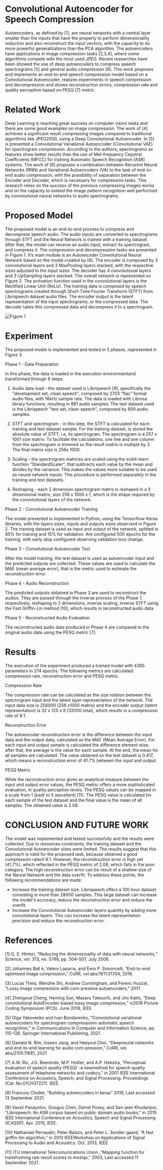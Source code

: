 # Convolutional Autoencoder for Speech Compression

Autoencoders, as defined by [1], are neural networks with a central layer smaller than the inputs that have the property to perform dimensionality reduction and also reconstruct the input vectors, with the capacity to do more powerful generalizations than the PCA algorithm.
The autoencoders have applications in image compression tasks [2,3,4], where some algorithms compete with the most used JPEG. Recent researches have been showed the use of deep autoencoders to compress speech spectrograms [5] and general audio compression [6].
This work proposes and implements an end-to-end speech compression model based on a Convolutional Autoencoder, realizes experiments in speech compression and decompression and shows reconstruction errors, compression rate and quality perception based on PESQ [7] metric.

# Related Work

Deep Learning is reaching great success on computer vision tasks and there are some good examples on image compression. The work of [4] achieves a significant result compressing images compared to traditional algorithms like JPEG2000, using a Deep Convolutional Autoencoder.
In [5] is presented a Convolutional Variational Autoencoder (Convolutional VAE) for spectrogram compression. According to the authors, spectrograms as features show better results than the use of Mel-frequency Cepstral Coefficients (MFCC) for training Automatic Speech Recognition (ASR) systems. The work of [6] proposes a combination between Recurent  Neural Networks (RNN) and Variational Autoencoders (VA) to the task of end-to-end audio compression, with the possibility of separation between the Encoder and Decoder, which is necessary for compression tasks. This research relies on the success of the previous compressing images works and on the capacity to extend the image pattern recognition well performed by convolutional neural networks to audio spectrograms.

# Proposed Model

The proposed model is an end-to-end process to compress and decompress speech audio. The audio inputs are converted to spectrograms through STFT and the Neural Network is trained with a training dataset. After that, the model can receive an audio input, extract its spectrogram, and compress it. The compression and decompression tasks are presented in Figure 1. It’s main module is an Autoencoder Convolutional Neural Network based on the model created by [8]. The encoder is composed by 3 convolutional layers and 3 MaxPooling layers stacked, with the respective sizes adjusted to the input sizes. The decoder has 4 convolutional layers and 3 UpSampling layers stacked. The overall network is represented on Figure 2.  The activation function used in the convolutional layers is the Rectified Linear Unit (ReLU). The training data is composed by speech spectrograms created through Short-Time Fourier Transform (STFT) from Librispeech dataset audio files. The encoder output is the latent representation of the input spectrograms, or the compressed data. The decoder takes this compressed data and decompress it to a spectrogram.

![Figure 1](https://user-images.githubusercontent.com/4576500/136803401-14b85571-c10c-4738-8254-e4d751c0656a.png)


# Experiment

The proposed model is implemented and tested in 5 phases, represented in Figure 3.

Phase 1 - Data Preparation

In this phase, the data is loaded in the execution environmentand transformed through 6 steps.

1. Audio data load - the dataset used is Librispeech [9], specifically the "development set, clean speech", composed by 2703 "flac" format audio files, with 16kHz sample rate. The data is loaded with Librosa library functions, resulting in 891 audio samples. The test dataset used is the Librispeech "test set, clean speech", composed by 859 audio samples.

2. STFT and spectrogram - in this step, the STFT is calculated for each training and test dataset sample. For the training dataset, is stored the absolute value of STFT, i.e, its spectrogram. The spectrogram is a 257 x 1001 size matrix. To facilitate the calculations, one line and one column from the spectrogram is trimmed so the result matrix is multiple by 2. The final matrix size is 256x 1000.

3. Scaling - the spectrogram matrices are scaled using the scikit-learn function "StandardScaler", that subtracts each value by the mean and divides by the variance. This makes the values more suitable to be used as neural network inputs. This procedure is performed separately in the training and test datasets.

4. Reshaping - each 2 dimension spectrogram matrix is reshaped in a 3 dimensional matrix, size 256 x 1000 x 1, which is the shape required by the convolutional layers of the network.

Phase 2 - Convolutional Autoencoder Training

The model presented is implemented in Python, using the Tensorflow-Keras libraries, with the layers sizes, inputs and outputs sizes observerd in Figure  2. The training dataset is used as input and output of the network, splitted in 85% for training and 15% for validation. Are configured 500 epochs for the training, with early stop configured observing validation loss change.

Phase 3 - Convolutional Autoencoder Test

After the model training, the test dataset is used as autoencoder input and the predicted outputs are collected. These values are used to calculate the MAE (mean average error), that is the metric used to estimate the reconstruction error.

Phase 4 - Audio Reconstruction

The predicted outputs obtained in Phase 3 are used to reconstruct the audios. They are passed through the inverse process of the Phase 1, respectively, reshaping to 2 dimensions, inverse scaling, inverse STFT using the Fast Griffin-Lin method [10], which results in reconstructed audio data.

Phase 5 - Reconstructed Audio Evaluation

The reconstructed audio data produced in Phase 4 are compared to the original audio data using the PESQ metric [7].

# Results

The execution of the experiment produced a trained model with 4385 parameters in 274 epochs. The following metrics are calculated: compression rate, reconstruction error and PESQ metric.

Compression Rate

The compression rate can be calculated as the size relation between the spectrogram input and the latent layer representation of the network. The input data size is 256000 (256 x1000 matrix) and the encoder output (latent representation) is 32 x 125 x 8 (32000 total), which results in a compression rate of 8:1.

Reconstruction Error

The autoencoder reconstruction error is the difference between the input data and the output data, calculated as the MAE (Mean Average Error). For each input and output sample is calculated the difference element wise, after that, the average is the value for each sample. At the end, the mean for all samples are calculated. The value obtained on the test dataset is 0.417, which means a reconstruction error of 41.7% between the input and output.

PESQ Metric

While the reconstruction error gives an analytical measure between the input and output error values, the PESQ metric offers a more sophisticated evaluation, in quality perception levels. The PESQ values can be mapped in a scale from 1 (bad) to 5 (excellent) [11]. The PESQ value is calculated for each sample of the test dataset and the final value is the mean of all samples. The obtained value is 2.08.

# CONCLUSION AND FUTURE WORK

The model was implemented and tested successfully and the results were collected. Due to resources constraints, the training dataset and the Convolutional Autoencoder sizes  were limited. The results suggest that this approach is valid for the proposed task, because obtained a good compression rateof 8:1. However, the reconstruction error is high yet (41.7%), which reflected in the PESQ metric of 2.08, which falls in the poor category. The high reconstruction error can be result of a shallow size of the Neural Network and the data overfit.
To address these points, the following recommendations are made:

- Increase the training dataset size. Librispeech offers a 100 hour dataset consisting in more than 28000 samples. This large dataset can increase the model's accuracy, reduce the reconstruction error and reduce the overfit.
- Increase  the  Convolutional  Autoencoder  layers  quantity by adding more convolutional layers. This can increase the latent representation precision and reduce the reconstruction error.


# References

[1] G. E. Hinton, “Reducing the dimensionality of data with neural networks,” Science, vol. 313, no. 5786, pp. 504–507, July 2006.

[2] Johannes Ball ́e, Valero Laparra, and Eero P. Simoncelli, “End-to-end optimized image compression,” CoRR, vol.abs/1611.01704, 2016.

[3] Lucas Theis, Wenzhe Shi, Andrew Cunningham, and Ferenc Huszar, “Lossy image compression with com-pressive autoencoders,” 2017.

[4] Zhengxue Cheng, Heming Sun, Masaru Takeuchi, and Jiro  Katto, “Deep  convolutional AutoEncoder-based lossy image compression,” in2018 Picture Coding Symposium (PCS). June 2018, IEEE.

[5] Olga Yakovenko and Ivan Bondarenko, “Convolutional variational autoencoders for spectrogram compressionin automatic speech recognition,” in Communications in Computer and Information Science, pp. 115–126. Springer International Publishing, 2021.

[6] Daniela N. Rim, Inseon Jang, and Heeyoul Choi, “Deepneural networks and end-to-end learning for audio com-pression,” CoRR, vol. abs/2105.11681, 2021

[7] A.W. Rix, J.G. Beerends, M.P. Hollier, and A.P. Hekstra, “Perceptual evaluation of speech quality (PESQ) -a newmethod for speech quality assessment of telephone networks and codecs,” in 2001 IEEE International Conference on Acoustics, Speech, and Signal Processing. Proceedings (Cat. No.01CH37221). IEEE.

[8] Francois Chollet, “Building autoencoders in keras” 2016, Last accessed 13 September 2021.

[9] Vassil Panayotov, Guoguo Chen, Daniel Povey, and San-jeev Khudanpur, “Librispeech:  An ASR corpus based on public domain audio books,” in 2015 IEEE International Conference on Acoustics, Speech and Signal Processing (ICASSP). Apr. 2015, IEEE.

[10] Nathanael Perraudin, Peter Balazs, and Peter L. Sonder-gaard,  “A fast griffin-lim algorithm,” in 2013 IEEEWorkshop on Applications of Signal Processing to Audio and Acoustics. Oct. 2013, IEEE

[11] ITU International Telecomunications Union ,“Mapping function for transforming raw result scores to moslqo,” 2003, Last accessed 11 September 2021.
